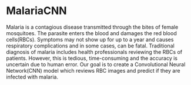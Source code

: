 # MalariaCNN
Malaria is a contagious disease transmitted through the bites of female mosquitoes. The parasite enters the blood and damages the red blood cells(RBCs). Symptoms may not show up for up to a year and causes respiratory complications and in some cases, can be fatal.
Traditional diagnosis of malaria includes health professionals reviewing the RBCs of patients. However, this is tedious, time-consuming and the accuracy is uncertain due to human error.
Our goal is to create a Convolutional Neural Network(CNN) model which reviews RBC images and predict if they are infected with malaria.
